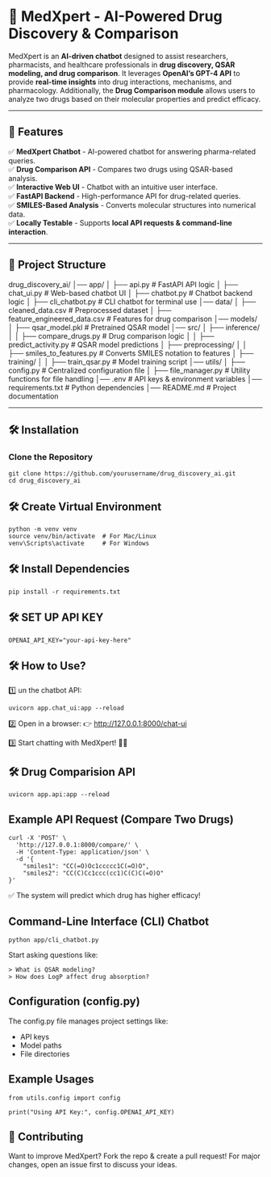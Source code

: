 # 💊 MedXpert - AI-Powered Drug Discovery & Comparison  

MedXpert is an **AI-driven chatbot** designed to assist researchers, pharmacists, and healthcare professionals in **drug discovery, QSAR modeling, and drug comparison**. It leverages **OpenAI’s GPT-4 API** to provide **real-time insights** into drug interactions, mechanisms, and pharmacology. Additionally, the **Drug Comparison module** allows users to analyze two drugs based on their molecular properties and predict efficacy.  

---

## 🚀 **Features**
✅ **MedXpert Chatbot** - AI-powered chatbot for answering pharma-related queries.  
✅ **Drug Comparison API** - Compares two drugs using QSAR-based analysis.  
✅ **Interactive Web UI** - Chatbot with an intuitive user interface.  
✅ **FastAPI Backend** - High-performance API for drug-related queries.  
✅ **SMILES-Based Analysis** - Converts molecular structures into numerical data.  
✅ **Locally Testable** - Supports **local API requests & command-line interaction**.  

---

## 📂 **Project Structure**
drug_discovery_ai/ │── app/ │ ├── api.py # FastAPI API logic │ ├── chat_ui.py # Web-based chatbot UI │ 
├── chatbot.py # Chatbot backend logic │ ├── cli_chatbot.py # CLI chatbot for terminal use │── data/ │ 
├── cleaned_data.csv # Preprocessed dataset │ ├── feature_engineered_data.csv # Features for drug comparison │── models/ │ 
├── qsar_model.pkl # Pretrained QSAR model │── src/ │ ├── inference/ │ │ ├── compare_drugs.py # Drug comparison logic │ │
├── predict_activity.py # QSAR model predictions │ ├── preprocessing/ │ │ ├── smiles_to_features.py # Converts SMILES notation to features │
├── training/ │ │ ├── train_qsar.py # Model training script │── utils/ │ ├── config.py # Centralized configuration file │
├── file_manager.py # Utility functions for file handling │── .env # API keys & environment variables
│── requirements.txt # Python dependencies │── README.md # Project documentation


---

## 🛠️ **Installation**
### **Clone the Repository**
```
git clone https://github.com/yourusername/drug_discovery_ai.git
cd drug_discovery_ai
```

## 🛠️ **Create Virtual Environment**
```
python -m venv venv
source venv/bin/activate  # For Mac/Linux
venv\Scripts\activate     # For Windows
```

## 🛠️ **Install Dependencies**
```
pip install -r requirements.txt
```

## 🛠️ **SET UP API KEY**
```
OPENAI_API_KEY="your-api-key-here"
```

## 🛠️ **How to Use?**
1️⃣ un the chatbot API:
```
uvicorn app.chat_ui:app --reload
```

2️⃣ Open in a browser:
👉 http://127.0.0.1:8000/chat-ui

3️⃣ Start chatting with MedXpert! 🤖💊

## 🛠️ **Drug Comparision API**
```
uvicorn app.api:app --reload
```
## Example API Request (Compare Two Drugs)
```
curl -X 'POST' \
  'http://127.0.0.1:8000/compare/' \
  -H 'Content-Type: application/json' \
  -d '{
    "smiles1": "CC(=O)Oc1ccccc1C(=O)O",
    "smiles2": "CC(C)Cc1ccc(cc1)C(C)C(=O)O"
}'
```

✅ The system will predict which drug has higher efficacy!

## Command-Line Interface (CLI) Chatbot
```
python app/cli_chatbot.py
```
Start asking questions like:

```
> What is QSAR modeling?
> How does LogP affect drug absorption?
```
## Configuration (config.py)
The config.py file manages project settings like:

* API keys
* Model paths
* File directories

## Example Usages
```
from utils.config import config

print("Using API Key:", config.OPENAI_API_KEY)
```

## 🎯 Contributing
Want to improve MedXpert? Fork the repo & create a pull request!
For major changes, open an issue first to discuss your ideas.

